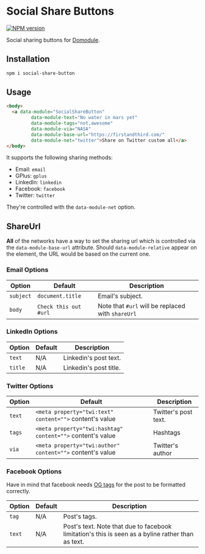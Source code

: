 # Social Share Buttons

<span class="social-share-button-npmversion"><a href="https://npmjs.org/package/social-share-button" title="View this project on NPM"><img src="https://img.shields.io/npm/v/social-share-button.svg" alt="NPM version" /></a></span>

Social sharing buttons for [Domodule](https://github.com/firstandthird/domodule).

## Installation

```sh
npm i social-share-button
```

## Usage

```html
<body>
  <a data-module="SocialShareButton"
         data-module-text="No water in mars yet"
         data-module-tags="not,awesome"
         data-module-via="NASA"
         data-module-base-url="https://firstandthird.com/"
         data-module-net="twitter">Share on Twitter custom all</a>
</body>
```

It supports the following sharing methods:

  * Email: `email`
  * GPlus: `gplus`
  * LinkedIn: `linkedin`
  * Facebook: `facebook`
  * Twitter: `twitter`
  
They're controlled with the `data-module-net` option.

## ShareUrl

**All** of the networks have a way to set the sharing url which is controlled via the `data-module-base-url` attribute. Should `data-module-relative` appear on the element, the URL would be based on the current one.

### Email Options

| Option     | Default       | Description                                                 |
|------------|---------------|--------------------------------------------------------|
| `subject` | `document.title` | Email's subject. |
| `body`    | `Check this out #url` | Note that `#url` will be replaced with `shareUrl` |

### LinkedIn Options

| Option     | Default       | Description                                                 |
|------------|---------------|--------------------------------------------------------|
| `text` | N/A | Linkedin's post text. |
| `title` | N/A | Linkedin's post title. |

### Twitter Options

| Option     | Default       | Description                                                 |
|------------|---------------|--------------------------------------------------------|
| `text` | `<meta property="twi:text" content="">` content's value | Twitter's post text. |
| `tags` | `<meta property="twi:hashtag" content="">` content's value | Hashtags |
| `via` | `<meta property="twi:author" content="">` content's value | Twitter's author |

### Facebook Options

Have in mind that facebook needs [OG tags](https://developers.facebook.com/docs/sharing/webmasters/) for the post to be formatted correctly. 

| Option     | Default       | Description                                                 |
|------------|---------------|--------------------------------------------------------|
| `tag` | N/A | Post's tags. |
| `text` | N/A | Post's text. Note that due to facebook limitation's this is seen as a byline rather than as text. |
